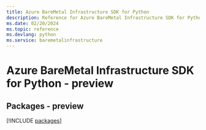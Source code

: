 ```yaml
---
title: Azure BareMetal Infrastructure SDK for Python
description: Reference for Azure BareMetal Infrastructure SDK for Python
ms.date: 02/20/2024
ms.topic: reference
ms.devlang: python
ms.service: baremetalinfrastructure
---
```

# Azure BareMetal Infrastructure SDK for Python - preview
## Packages - preview
[!INCLUDE [packages](baremetal-infrastructure-index.md)]